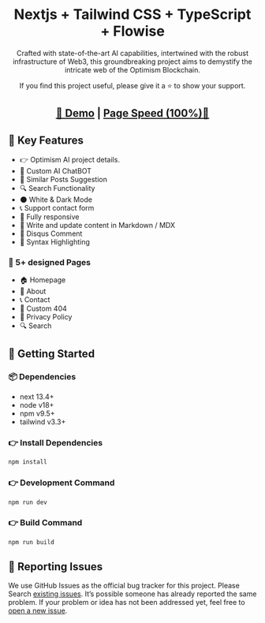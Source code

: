 <h1 align=center>Nextjs + Tailwind CSS + TypeScript + Flowise</h1>

<p align=center>Crafted with state-of-the-art AI capabilities, intertwined with the robust infrastructure of Web3, this groundbreaking project aims to demystify the intricate web of the Optimism Blockchain.
</p>

<p align=center> If you find this project useful, please give it a ⭐ to show your support. </p>

<h2 align="center"> <a target="_blank" href="https://www.op-ai.xyz/" rel="nofollow">👀 Demo</a> | <a  target="_blank" href="https://pagespeed.web.dev/analysis/https-www-op-ai-xyz/ekcvv5ruf9?form_factor=desktop">Page Speed (100%)🚀</a>
</h2>


## 📌 Key Features

- 👉 Optimism AI project details.
- 📄 Custom AI ChatBOT
- 🎯 Similar Posts Suggestion
- 🔍 Search Functionality
- 🌑 White & Dark Mode
- 📞 Support contact form
- 📱 Fully responsive
- 📝 Write and update content in Markdown / MDX
- 💬 Disqus Comment
- 🔳 Syntax Highlighting

### 📄 5+ designed Pages

- 🏠 Homepage
- 👤 About
- 📞 Contact
- 🚫 Custom 404
- 📄 Privacy Policy
- 🔍 Search

## 🚀 Getting Started

### 📦 Dependencies

- next 13.4+
- node v18+
- npm v9.5+
- tailwind v3.3+

### 👉 Install Dependencies

```bash
npm install
```

### 👉 Development Command

```bash
npm run dev
```

### 👉 Build Command

```bash
npm run build
```

<!-- reporting issue -->

## 🐞 Reporting Issues

We use GitHub Issues as the official bug tracker for this project. Please Search [existing issues](https://github.com/asharibali/op-ai-web/issues). It’s possible someone has already reported the same problem.
If your problem or idea has not been addressed yet, feel free to [open a new issue](https://github.com/asharibali/op-ai-web/issues).

